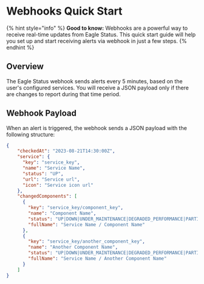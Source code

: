 # Webhooks Quick Start

{% hint style="info" %}
**Good to know:** Webhooks are a powerful way to receive real-time updates from Eagle Status. This quick start guide will help you set up and start receiving alerts via webhook in just a few steps.
{% endhint %}

## Overview

The Eagle Status webhook sends alerts every 5 minutes, based on the user's configured services. You will receive a JSON payload only if there are changes to report during that time period.

## Webhook Payload

When an alert is triggered, the webhook sends a JSON payload with the following structure:

```json
{
    "checkedAt": "2023-08-21T14:30:00Z",
    "service": {
      "key": "service_key",
      "name": "Service Name",
      "status": "UP", 
      "url": "Service url",
      "icon": "Service icon url"
    },
    "changedComponents": [
      {
        "key": "service_key/component_key",
        "name": "Component Name", 
        "status": "UP|DOWN|UNDER_MAINTENANCE|DEGRADED_PERFORMANCE|PARTIAL_OUTAGE",
        "fullName": "Service Name / Component Name"
      },
      {
        "key": "service_key/another_component_key",
        "name": "Another Component Name",
        "status": "UP|DOWN|UNDER_MAINTENANCE|DEGRADED_PERFORMANCE|PARTIAL_OUTAGE",
        "fullName": "Service Name / Another Component Name"
      }
    ]
}
```
